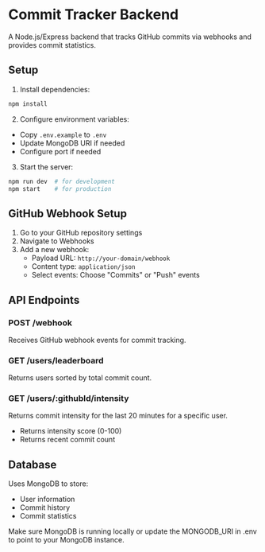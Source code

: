 # Commit Tracker Backend

A Node.js/Express backend that tracks GitHub commits via webhooks and provides commit statistics.

## Setup

1. Install dependencies:
```bash
npm install
```

2. Configure environment variables:
- Copy `.env.example` to `.env`
- Update MongoDB URI if needed
- Configure port if needed

3. Start the server:
```bash
npm run dev  # for development
npm start    # for production
```

## GitHub Webhook Setup

1. Go to your GitHub repository settings
2. Navigate to Webhooks
3. Add a new webhook:
   - Payload URL: `http://your-domain/webhook`
   - Content type: `application/json`
   - Select events: Choose "Commits" or "Push" events

## API Endpoints

### POST /webhook
Receives GitHub webhook events for commit tracking.

### GET /users/leaderboard
Returns users sorted by total commit count.

### GET /users/:githubId/intensity
Returns commit intensity for the last 20 minutes for a specific user.
- Returns intensity score (0-100)
- Returns recent commit count

## Database

Uses MongoDB to store:
- User information
- Commit history
- Commit statistics

Make sure MongoDB is running locally or update the MONGODB_URI in .env to point to your MongoDB instance. 